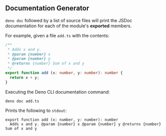 ## Documentation Generator

`deno doc` followed by a list of source files will print the JSDoc documentation
for each of the module's **exported** members.

For example, given a file `add.ts` with the contents:

```ts
/**
 * Adds x and y.
 * @param {number} x
 * @param {number} y
 * @returns {number} Sum of x and y
 */
export function add (x: number, y: number): number {
  return x + y;
}
```

Executing the Deno CLI documentation command:

```shell
deno doc add.ts
```

Prints the following to `stdout`:

```
export function add (x: number, y: number): number 
  Adds x and y. @param {number} x @param {number} y @returns {number} Sum of x and y
```

<!-- TODO(mattd3v): add details -->
